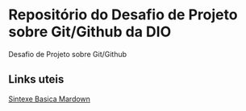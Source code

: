 # Repositório do Desafio de Projeto sobre Git/Github da DIO
Desafio de Projeto sobre Git/Github

## Links uteis
[Sintexe Basica Mardown](https://www.markdownguide.org/basic-syntax/)
